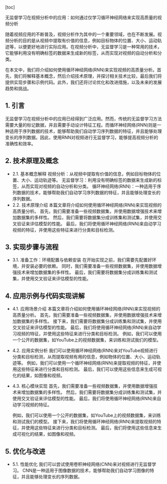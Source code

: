 
[toc]                    
                
                
无监督学习在视频分析中的应用：如何通过仅学习循环神经网络来实现高质量的视频分析

随着视频应用的不断普及，视频分析作为其中的一个重要领域，也在不断发展。视频分析的目的是从视频中提取有价值的信息，例如目标物体的位置、大小、运动轨迹等，以便更好地进行实际应用。在视频分析中，无监督学习是一种常用的技术，它能够利用没有明确标签的数据来生成新的标签，从而实现对视频的自动分析和分类。

在本文中，我们将介绍如何使用循环神经网络(RNN)来实现视频的高质量分析。首先，我们将解释基本概念，然后介绍技术原理，并探讨相关技术比较，最后我们将提供实现步骤和示例代码。此外，我们还将讨论优化和改进措施，以及未来的发展趋势和挑战。

## 1. 引言

无监督学习在视频分析中的应用已经得到广泛应用。然而，传统的无监督学习方法需要大量的标记数据，并且需要手动设计特征工程。而循环神经网络(RNN)则是一种适用于序列数据的技术，能够帮助我们自动学习序列数据的特征，并且能够处理变长的序列数据。因此，使用RNN对视频进行无监督学习，能够提高视频分析的准确性和效率。

## 2. 技术原理及概念

- 2.1. 基本概念解释
   视频分析：从视频中提取有价值的信息，例如目标物体的位置、大小、运动轨迹等。
   无监督学习：利用没有明确标签的数据来生成新的标签，从而实现对视频的自动分析和分类。
   循环神经网络(RNN)：一种适用于序列数据的技术，能够帮助我们自动学习序列数据的特征，并且能够处理变长的序列数据。
- 2.2. 技术原理介绍
   本篇文章将介绍如何使用循环神经网络(RNN)来实现视频的高质量分析。
   首先，我们需要准备一些视频数据集，并使用数据增强技术来增加数据集的多样性。
   然后，我们需要将数据集分成训练集和测试集，并使用交叉验证来评估模型的性能。
   最后，我们将使用循环神经网络(RNN)来自动学习视频的特征，并使用这些特征来进行分类和目标检测。

## 3. 实现步骤与流程

- 3.1. 准备工作：环境配置与依赖安装
   在开始实现之前，我们需要先配置好环境，并安装必要的依赖。
   同时，我们需要准备一些视频数据集，并使用数据增强技术来增加数据集的多样性。
   最后，我们需要将数据集分成训练集和测试集，并使用交叉验证来评估模型的性能。

## 4. 应用示例与代码实现讲解

- 4.1. 应用场景介绍
   本篇文章将介绍如何使用循环神经网络(RNN)来实现视频的高质量分析。
   首先，我们需要准备一些视频数据集，并使用数据增强技术来增加数据集的多样性。
   接下来，我们需要将数据集分成训练集和测试集，并使用交叉验证来评估模型的性能。
   最后，我们将使用循环神经网络(RNN)来自动学习视频的特征，并使用这些特征来进行分类和目标检测。
   例如，我们可以使用一个公开的数据集，如YouTube上的视频数据集，来训练和测试我们的模型。

- 4.2. 应用实例分析
   我们可以使用循环神经网络(RNN)来对YouTube视频进行分类和目标检测，从而提取视频有用的信息，例如物体的位置、大小、运动轨迹等。
   例如，我们可以使用一个循环神经网络(RNN)来提取视频的特征，并使用这些特征来进行分类和目标检测。
   最后，我们可以使用这些信息来生成可视化的结果，如图像和视频。

- 4.3. 核心模块实现
   首先，我们需要准备一些视频数据集，并使用数据增强技术来增加数据集的多样性。
   然后，我们需要将数据集分成训练集和测试集，并使用交叉验证来评估模型的性能。
   最后，我们将使用循环神经网络(RNN)来自动学习视频的特征。

   例如，我们可以使用一个公开的数据集，如YouTube上的视频数据集，来训练和测试我们的模型。
   接下来，我们将使用循环神经网络(RNN)来提取视频的特征，并使用这些特征来进行分类和目标检测。
   最后，我们将使用这些信息来生成可视化的结果，如图像和视频。

## 5. 优化与改进

- 5.1. 性能优化
   我们可以尝试使用卷积神经网络(CNN)来对视频进行无监督学习。
   CNN是一种适用于图像数据的技术，能够帮助我们自动学习图像的特征，并且能够处理变长的序列数据。

